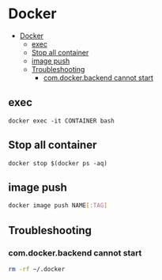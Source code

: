 # Docker

- [Docker](#docker)
  - [exec](#exec)
  - [Stop all container](#stop-all-container)
  - [image push](#image-push)
  - [Troubleshooting](#troubleshooting)
    - [com.docker.backend cannot start](#comdockerbackend-cannot-start)

## exec

```shell
docker exec -it CONTAINER bash
```

## Stop all container

```shell
docker stop $(docker ps -aq)
```

## image push

```sh
docker image push NAME[:TAG]
```

## Troubleshooting

### com.docker.backend cannot start

```sh
rm -rf ~/.docker
```
